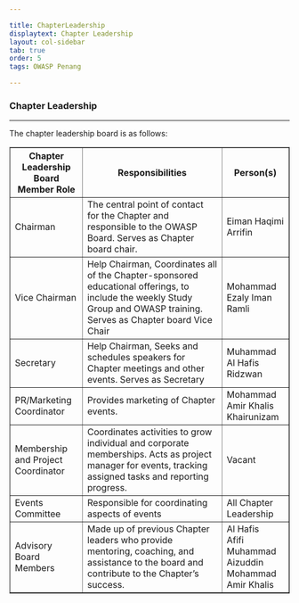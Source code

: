 ```yaml
---

title: ChapterLeadership
displaytext: Chapter Leadership
layout: col-sidebar
tab: true
order: 5
tags: OWASP Penang

---
```


### Chapter Leadership

------------------
The chapter leadership board is as follows:

<table cellpadding="5" cellspacing="0" border="1">
  <tr><th>Chapter Leadership Board Member Role</th>
      <th width="50%">Responsibilities</th>
      <th>Person(s)</th></tr>
  <tr><td>Chairman</td>
      <td>The central point of contact for the Chapter and responsible to the OWASP Board. Serves as Chapter board chair.</td>
      <td>Eiman Haqimi Arrifin</td></tr>
      <tr><td>Vice Chairman</td>
      <td>Help Chairman, Coordinates all of the Chapter-sponsored educational offerings, to include the weekly Study Group and OWASP training. Serves as Chapter board Vice Chair</td>
      <td>Mohammad Ezaly Iman Ramli<br/></td></tr>
    <tr><td>Secretary</td>
      <td>Help Chairman, Seeks and schedules speakers for Chapter meetings and other events. Serves as Secretary</td>
      <td>Muhammad Al Hafis Ridzwan</td></tr>
    <tr><td>PR/Marketing Coordinator</td>
      <td>Provides marketing of Chapter events.</td>
      <td>Mohammad Amir Khalis Khairunizam </td></tr>
    <tr><td>Membership and Project Coordinator</td>
      <td>Coordinates activities to grow individual and corporate memberships. Acts as project manager for events, tracking assigned tasks and reporting progress.</td>
      <td>Vacant <br/></td></tr>
    <tr><td>Events Committee</td>
      <td>Responsible for coordinating aspects of events</td>
      <td>All Chapter Leadership </td></tr>
    <tr><td>Advisory Board Members</td>
      <td>Made up of previous Chapter leaders who provide mentoring, coaching, and assistance to the board and contribute to the Chapter’s success.</td>
      <td> Al Hafis  <br/>  Afifi <br/>Muhammad Aizuddin <br/>  Mohammad Amir Khalis  <br/></td></tr>
</table>
